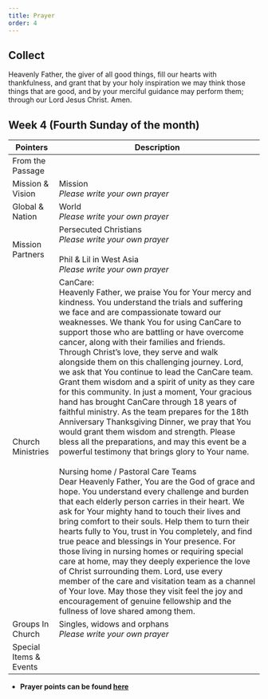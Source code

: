 ```yaml
---
title: Prayer
order: 4
---
```


## Collect
Heavenly Father, the giver of all good things, fill our hearts with thankfulness, and grant that by your holy inspiration we may think those things that are good, and by your merciful guidance may perform them; through our Lord Jesus Christ. Amen.


## Week 4 (Fourth Sunday of the month)

| Pointers | Description |
| --- | --- |
| From the Passage |  |
| Mission & Vision | Mission<br>*Please write your own prayer* | 
| Global & Nation | World<br>*Please write your own prayer* |
| Mission Partners  | Persecuted Christians<br>*Please write your own prayer* <br><br>Phil & Lil in West Asia<br>*Please write your own prayer*|
| Church Ministries | CanCare:<br>Heavenly Father, we praise You for Your mercy and kindness. You understand the trials and suffering we face and are compassionate toward our weaknesses. We thank You for using CanCare to support those who are battling or have overcome cancer, along with their families and friends. Through Christ’s love, they serve and walk alongside them on this challenging journey. Lord, we ask that You continue to lead the CanCare team. Grant them wisdom and a spirit of unity as they care for this community. In just a moment, Your gracious hand has brought CanCare through 18 years of faithful ministry. As the team prepares for the 18th Anniversary Thanksgiving Dinner, we pray that You would grant them wisdom and strength. Please bless all the preparations, and may this event be a powerful testimony that brings glory to Your name.<br><br>Nursing home / Pastoral Care Teams<br>Dear Heavenly Father, You are the God of grace and hope. You understand every challenge and burden that each elderly person carries in their heart. We ask for Your mighty hand to touch their lives and bring comfort to their souls. Help them to turn their hearts fully to You, trust in You completely, and find true peace and blessings in Your presence. For those living in nursing homes or requiring special care at home, may they deeply experience the love of Christ surrounding them. Lord, use every member of the care and visitation team as a channel of Your love. May those they visit feel the joy and encouragement of genuine fellowship and the fullness of love shared among them.|
| Groups In Church| Singles, widows and orphans<br>*Please write your own prayer*|
| Special Items & Events |  |


- **Prayer points can be found [here](https://stgeorgeshurstville.org.au/prayer)**
